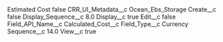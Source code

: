 <?xml version="1.0" encoding="UTF-8"?>
<CustomMetadata xmlns="http://soap.sforce.com/2006/04/metadata" xmlns:xsi="http://www.w3.org/2001/XMLSchema-instance" xmlns:xsd="http://www.w3.org/2001/XMLSchema">
    <label>Estimated Cost</label>
    <protected>false</protected>
    <values>
        <field>CRR_UI_Metadata__c</field>
        <value xsi:type="xsd:string">Ocean_Ebs_Storage</value>
    </values>
    <values>
        <field>Create__c</field>
        <value xsi:type="xsd:boolean">false</value>
    </values>
    <values>
        <field>Display_Sequence__c</field>
        <value xsi:type="xsd:double">8.0</value>
    </values>
    <values>
        <field>Display__c</field>
        <value xsi:type="xsd:boolean">true</value>
    </values>
    <values>
        <field>Edit__c</field>
        <value xsi:type="xsd:boolean">false</value>
    </values>
    <values>
        <field>Field_API_Name__c</field>
        <value xsi:type="xsd:string">Calculated_Cost__c</value>
    </values>
    <values>
        <field>Field_Type__c</field>
        <value xsi:type="xsd:string">Currency</value>
    </values>
    <values>
        <field>Sequence__c</field>
        <value xsi:type="xsd:double">14.0</value>
    </values>
    <values>
        <field>View__c</field>
        <value xsi:type="xsd:boolean">true</value>
    </values>
</CustomMetadata>
